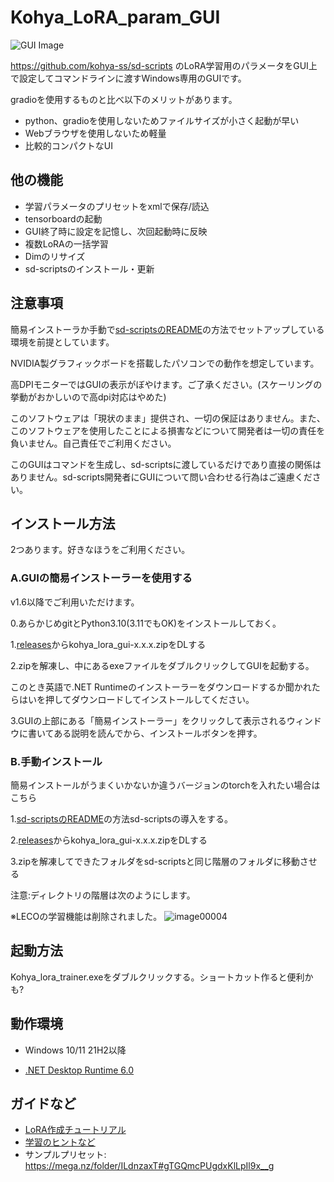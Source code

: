 # Kohya_LoRA_param_GUI

![GUI Image](https://github.com/RedRayz/Kohya_lora_param_gui/assets/71994877/621d1c16-d77e-4520-9f58-c374ca0b5cc3)


https://github.com/kohya-ss/sd-scripts のLoRA学習用のパラメータをGUI上で設定してコマンドラインに渡すWindows専用のGUIです。

gradioを使用するものと比べ以下のメリットがあります。
- python、gradioを使用しないためファイルサイズが小さく起動が早い
- Webブラウザを使用しないため軽量
- 比較的コンパクトなUI

## 他の機能
* 学習パラメータのプリセットをxmlで保存/読込
* tensorboardの起動
* GUI終了時に設定を記憶し、次回起動時に反映
* 複数LoRAの一括学習
* Dimのリサイズ
* sd-scriptsのインストール・更新

## 注意事項
簡易インストーラか手動で[sd-scriptsのREADME](https://github.com/kohya-ss/sd-scripts/blob/main/README-ja.md)の方法でセットアップしている環境を前提としています。

NVIDIA製グラフィックボードを搭載したパソコンでの動作を想定しています。

高DPIモニターではGUIの表示がぼやけます。ご了承ください。(スケーリングの挙動がおかしいので高dpi対応はやめた)

このソフトウェアは「現状のまま」提供され、一切の保証はありません。また、このソフトウェアを使用したことによる損害などについて開発者は一切の責任を負いません。自己責任でご利用ください。

このGUIはコマンドを生成し、sd-scriptsに渡しているだけであり直接の関係はありません。sd-scripts開発者にGUIについて問い合わせる行為はご遠慮ください。


## インストール方法

2つあります。好きなほうをご利用ください。

### A.GUIの簡易インストーラーを使用する
v1.6以降でご利用いただけます。

0.あらかじめgitとPython3.10(3.11でもOK)をインストールしておく。

1.[releases](https://github.com/RedRayz/Kohya_lora_param_gui/releases)からkohya_lora_gui-x.x.x.zipをDLする

2.zipを解凍し、中にあるexeファイルをダブルクリックしてGUIを起動する。

このとき英語で.NET Runtimeのインストーラーをダウンロードするか聞かれたらはいを押してダウンロードしてインストールしてください。

3.GUIの上部にある「簡易インストーラー」をクリックして表示されるウィンドウに書いてある説明を読んでから、インストールボタンを押す。

### B.手動インストール
簡易インストールがうまくいかないか違うバージョンのtorchを入れたい場合はこちら

1.[sd-scriptsのREADME](https://github.com/kohya-ss/sd-scripts/blob/main/README-ja.md)の方法sd-scriptsの導入をする。

2.[releases](https://github.com/RedRayz/Kohya_lora_param_gui/releases)からkohya_lora_gui-x.x.x.zipをDLする

3.zipを解凍してできたフォルダをsd-scriptsと同じ階層のフォルダに移動させる

注意:ディレクトリの階層は次のようにします。

※LECOの学習機能は削除されました。
![image00004](https://github.com/RedRayz/Kohya_lora_param_gui/assets/71994877/9e078566-217e-4a45-b65a-b49014c2d680)


## 起動方法
Kohya_lora_trainer.exeをダブルクリックする。ショートカット作ると便利かも?

## 動作環境
* Windows 10/11 21H2以降

* [.NET Desktop Runtime 6.0](https://dotnet.microsoft.com/ja-jp/download/dotnet/thank-you/runtime-desktop-6.0.29-windows-x64-installer)

## ガイドなど

* [LoRA作成チュートリアル](https://note.com/redrayz/n/n05e93566e562)
* [学習のヒントなど](./docs/tips.md)
* サンプルプリセット: https://mega.nz/folder/ILdnzaxT#gTGQmcPUgdxKlLpIl9x__g
